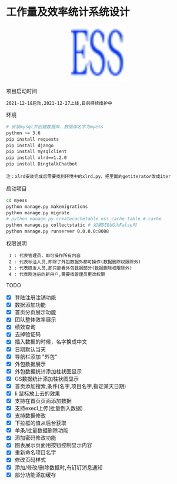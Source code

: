 # 工作量及效率统计系统设计
<div align="center">
    <img src="myess/static/img/favicon.png" width=150px height=150px>
</div>

项目启动时间
```
2021-12-18启动,2021-12-27上线,目前持续维护中
```

环境
```Bash
# 安装mysql并创建数据库，数据库名字为myess
python >= 3.6
pip install requests
pip install django
pip install mysqlclient
pip install xlrd==1.2.0
pip install DingtalkChatbot

注：xlrd安装完成后需要找到环境中的xlrd.py，把里面的getiterator改成iter
```

启动项目
```Bash
cd myess
python manage.py makemigrations
python manage.py migrate
# python manage.py createcachetable ess_cache_table # cache
python manage.py collectstatic # 如果DEBUG为False时
python manage.py runserver 0.0.0.0:8088
```
权限说明
```
 1 : 代表管理员，即可操作所有内容
 2 : 代表标注人员,即除了外包数据外都可操作(数据删除权限除外)
 3 : 代表研发人员,即只能看外包数据部分(数据删除权限除外)
 4 : 代表刚注册的新用户,需要找管理员更改权限
```

TODO
- [x] 登陆注册注销功能
- [x] 数据添加功能
- [x] 首页分页展示功能
- [x] 团队整体效率展示
- [x] 绩效查询
- [x] 去掉验证码
- [x] 插入数据的时候，名字换成中文
- [x] 日期默认当天
- [x] 导航栏添加 "外包"
- [x] 外包数据展示
- [x] 外包数据统计添加柱状图显示
- [x] GS数据统计添加柱状图显示
- [x] 首页添加搜索,条件(名字,项目名字,指定某天日期)
- [x] li 鼠标放上去的效果
- [x] 支持在首页页面添加数据
- [x] 支持execl上传(批量倒入数据)
- [x] 支持数据修改
- [x] 下拉框的值从后台获取
- [x] 单条/批量数据删除功能
- [x] 添加密码修改功能
- [x] 图表展示页面用按钮控制显示内容
- [x] 重新命名项目名字
- [x] 修改页码样式
- [x] 添加/修改/删除数据时,有钉钉消息通知
- [x] 部分功能添加缓存
